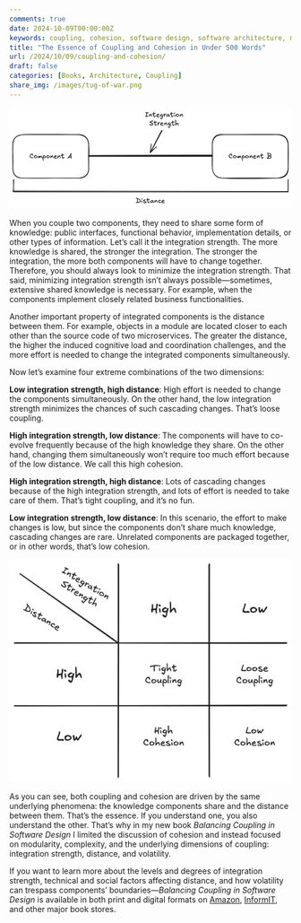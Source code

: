 ```yaml
---
comments: true
date: 2024-10-09T00:00:00Z
keywords: coupling, cohesion, software design, software architecture, microservices, software engineering, modularity, complexity, balancing coupling, balancing coupling in software design
title: "The Essence of Coupling and Cohesion in Under 500 Words"
url: /2024/10/09/coupling-and-cohesion/
draft: false
categories: [Books, Architecture, Coupling]
share_img: /images/tug-of-war.png
---
```


<img src="/images/strength-and-distance.png" alt="Integration Strength and Distance" />

When you couple two components, they need to share some form of knowledge: public interfaces, functional behavior, implementation details, or other types of information. Let’s call it the integration strength. The more knowledge is shared, the stronger the integration. The stronger the integration, the more both components will have to change together. Therefore, you should always look to minimize the integration strength. That said, minimizing integration strength isn’t always possible—sometimes, extensive shared knowledge is necessary. For example, when the components implement closely related business functionalities.

Another important property of integrated components is the distance between them. For example, objects in a module are located closer to each other than the source code of two microservices. The greater the distance, the higher the induced cognitive load and coordination challenges, and the more effort is needed to change the integrated components simultaneously.

Now let’s examine four extreme combinations of the two dimensions:
<!--more-->
**Low integration strength, high distance**: High effort is needed to change the components simultaneously. On the other hand, the low integration strength minimizes the chances of such cascading changes. That’s loose coupling.

**High integration strength, low distance**: The components will have to co-evolve frequently because of the high knowledge they share. On the other hand, changing them simultaneously won’t require too much effort because of the low distance. We call this high cohesion.

**High integration strength, high distance**: Lots of cascading changes because of the high integration strength, and lots of effort is needed to take care of them. That’s tight coupling, and it’s no fun.

**Low integration strength, low distance**: In this scenario, the effort to make changes is low, but since the components don’t share much knowledge, cascading changes are rare. Unrelated components are packaged together, or in other words, that’s low cohesion.

<img src="/images/strength-distance-combinations.png" alt="Combinations of Integration Strength and Distance" />

As you can see, both coupling and cohesion are driven by the same underlying phenomena: the knowledge components share and the distance between them. That’s the essence. If you understand one, you also understand the other. That’s why in my new book *Balancing Coupling in Software Design* I limited the discussion of cohesion and instead focused on modularity, complexity, and the underlying dimensions of coupling: integration strength, distance, and volatility.

If you want to learn more about the levels and degrees of integration strength, technical and social factors affecting distance, and how volatility can trespass components’ boundaries—*Balancing Coupling in Software Design* is available in both print and digital formats on [Amazon](https://amzn.to/3BIIPyk), [InformIT](https://click.linksynergy.com/deeplink?id=XLXvHJZS*qY&mid=24808&murl=https%3A%2F%2Fwww.informit.com%2Fstore%2Fbalancing-coupling-in-software-design-universal-design-9780137353484), and other major book stores.
